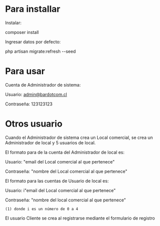 # Para installar

Instalar:

composer install

Ingresar datos por defecto:

php artisan migrate:refresh --seed

# Para usar

Cuenta de Administrador de sistema:

Usuario: admin@bardotcom.cl

Contraseña: 123123123

# Otros usuario

Cuando el Administrador de sistema crea un Local comercial, se crea un Administrador de local y 5 usuarios de local.

El formato para de la cuenta del Administrador de local es:

Usuario: "email del Local comercial al que pertenece"

Contraseña: "nombre del Local comercial al que pertenece"

El formato para las cuentas de Usuario de local es:

Usuario: i"email del Local comercial al que pertenece"

Contraseña: "nombre del local comercial al que pertenece"

    (1) donde i es un número de 0 a 4

El usuario Cliente se crea al registrarse mediante el formulario de registro